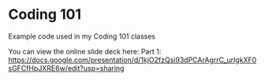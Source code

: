 # Coding 101
Example code used in my Coding 101 classes

You can view the online slide deck here:
Part 1: <https://docs.google.com/presentation/d/1kjO2fzQsi93dPCArAgrrC_urlgkXF0sGFCfHpJXRE6w/edit?usp=sharing>